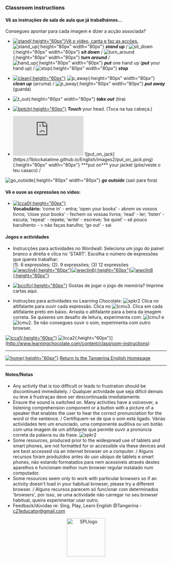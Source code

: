 ### Classroom instructions

#### Vê as instruções de sala de aula que já trabalhámos...  
Consegues apontar para cada imagem e dizer a acção associada?  
* [![stand](https://1blockatatime.github.io/English/images/stand.png){:height="60px"}](https://www.youtube.com/watch?v=WsiRSWthV1k)[Vê o vídeo, canta e faz as acções.](https://www.youtube.com/watch?v=WsiRSWthV1k)   
![stand_up](https://1blockatatime.github.io/English/images/stand_up.gif){:height="80px" width="80px"} ***stand up*** / ![sit_down](https://1blockatatime.github.io/English/images/sit_down.gif){:height="80px" width="80px"} ***sit down*** / ![turn_around](https://1blockatatime.github.io/English/images/turn_around.gif){:height="80px" width="80px"} ***turn around*** /    
![hand_up](https://1blockatatime.github.io/English/images/hand_up.gif){:height="80px" width="80px"} ***put*** one hand up (***put*** your hand up) / ![stop](https://1blockatatime.github.io/English/images/stop.gif){:height="80px" width="80px"} ***stop***  

* [![clean](https://1blockatatime.github.io/English/images/clean.png){:height="60px"}](https://www.youtube.com/watch?v=RmNCryV6G_M)  ![p_away](https://1blockatatime.github.io/English/images/clean.gif){:height="80px" width="80px"} ***clean up*** (arruma)  / ![p_away](https://1blockatatime.github.io/English/images/p_away.gif){:height="80px" width="80px"} ***put away*** (guarda)    
* ![t_out](https://1blockatatime.github.io/English/images2/t_out.png){:height="80px" width="80px"} ***take out*** (tira)    

* [![bptch](https://1blockatatime.github.io/English/images/bptch.png){:height="60px"}](https://www.youtube.com/watch?v=3ZWtDfBoU-E)  ***Touch*** your head. (Toca na tua cabeça.)   

* <iframe width="220" height="124" src="https://www.youtube.com/embed/-jBfb33_KHU" title="YouTube video player" frameborder="0" allow="accelerometer; autoplay; clipboard-write; encrypted-media; gyroscope; picture-in-picture" allowfullscreen></iframe>  ![put_on_jack](https://1blockatatime.github.io/English/images2/put_on_jack.png){:height="80px" width="80px"} ***put on*** your jacket (põe/veste o teu casaco)  /   
![go_outside](https://1blockatatime.github.io/English/images2/go_outside.png){:height="80px" width="80px"} ***go outside*** (sair para fora)      

#### Vê e ouve as expressões no vídeo:  

* [![lcca0](https://1blockatatime.github.io/English/images/lcca0.png){:height="60px"}](https://www.youtube.com/watch?v=UIGD9uFY-C4)   
**Vocabulário:** ‘come in’ - entra; ‘open your books’ - abrem os vossos livros; ’close your books’ - fechem os vossas livros; ‘read’ - ler; ‘listen’ - escuta; ‘repeat’ - repete; ‘write’ - escreve; ‘be quiet’ – sê pouco barulhento - > não faças barulho; ‘go out’ - sai   

#### Jogos e actividades   

* Instrucções para actividades no Wordwall: Seleciona um jogo do painel branco a direita e clica no 'START'. Escolha o número de expressões que queres trabalhar:  
(1). 6 expressões; (2). 9 expressões; (3) 12 expressões       
[![wwclin4](https://1blockatatime.github.io/English/images2/wwclin4.png){:height="60px"}](https://wordwall.net/resource/22157086/english/classroom-instructions)[![wwclin6](https://1blockatatime.github.io/English/images2/wwclin6.png){:height="60px"}](https://wordwall.net/resource/53924750/classroom-instructions)[![wwclin8](https://1blockatatime.github.io/English/images2/wwclin8.png){:height="60px"}](https://wordwall.net/resource/34794988/classroom-instructions)    

* [![bccifc](https://1blockatatime.github.io/English/images/bccifc.PNG){:height="60px"}](https://learnenglishkids.britishcouncil.org/sites/kids/files/attachment/flashcards-classroom-language.pdf) Gostas de jogar o jogo de memória? Imprime cartas aqui.  

* Instruções para actividades no Learning Chocolate: ![spkr2](https://1blockatatime.github.io/English/images/spkr2.PNG) Clica no altifalante para ouvir cada expressão. Clica no ![lcmu3](https://1blockatatime.github.io/English/images/lcmu3.PNG). Clica em cada altifalante preto em baixo. Arrasta o altifalante para a beira da imagem correta. Se quiseres um desafio de leitura, experimenta com: ![lcmu1](https://1blockatatime.github.io/English/images/lcmu1.PNG) e ![lcmu2](https://1blockatatime.github.io/English/images/lcmu2.PNG). Se não consegues ouvir o som, experimenta com outro browser.  

[![lcca1](https://1blockatatime.github.io/English/images/lcca1.PNG){:height="60px"}](http://www.learningchocolate.com/content/lets-go-class) ![lcca2](https://1blockatatime.github.io/English/images/lcca2.PNG){:height="60px"}](http://www.learningchocolate.com/content/classroom-instructions)  

***
[![home](https://1blockatatime.github.io/English/images/home.png){:height="60px"}](https://tangerina-pt.github.io/English) [Return to the Tangerina English Homepage](https://tangerina-pt.github.io/English)  

***

#### Notes/Notas
* Any activity that is too difficult or leads to frustration should be discontinued immediately. / Qualquer actividade que seja difícil demais ou leve à frustraçao deve ser descontinuada imediatamente.
* Ensure the sound is switched on. Many activities have a voiceover, a listening comprehension component or a button with a picture of a speaker that enables the user to hear the correct pronunciation for the word or the sentence. / Certifiquem-se de que o som está ligado. Várias actividades tem um enunciado, uma componente auditiva ou um botão com uma imagem de um altifalante que permite ouvir a pronúncia correta da palavra ou da frase. ![spkr2](/images/spkr2.PNG)
* Some resources, produced prior to the widespread use of tablets and smart phones, are not formatted for or accessible via these devices and are best accessed via an internet browser on a computer. / Alguns recursos foram produzidos antes do uso ubíquo de tablets e smart phones, não estando formatados para nem acessíveis através destes aparelhos e funcionam melhor num browser regular instalado num computador.
* Some resources seem only to work with particular browsers so if an activity doesn't load in your habitual browser, please try a different browser. / Alguns recursos parecem só funcionar com determinados 'browsers', por isso, se uma actividade não carregar no seu browser habitual, queira experimentar usar outro.
* Feedback/dúvidas re: Sing, Play, Learn English @Tangerina - c21educator@gmail.com  
<p align="center">
<img width="120" src="https://1blockatatime.github.io/English/images2/spl_logo.png" alt="SPLlogo">
</p>
